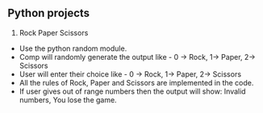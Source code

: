 ## Python projects
1. Rock Paper Scissors
 - Use the python random module.
 - Comp will randomly generate the output like - 0 -> Rock, 1-> Paper, 2-> Scissors
 - User will enter their choice like - 0 -> Rock, 1-> Paper, 2-> Scissors
 - All the rules of Rock, Paper and Scissors are implemented in the code.
 - If user gives out of range numbers then the output will show: Invalid numbers, You lose the  game.